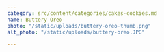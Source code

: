 ```yaml
---
category: src/content/categories/cakes-cookies.md
name: Buttery Oreo
photo: "/static/uploads/buttery-oreo-thumb.png"
alt_photo: "/static/uploads/buttery-oreo.JPG"

---
```

